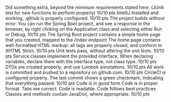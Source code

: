 Did something extra, beyond the minimum requirements stated here. (JUnit test for new functions to perform properly)
10/10 pts
IntelliJ Installed and working, .github is properly configured.
10/10 pts
The project builds without error.
You can run the Spring Boot project, and see a response in the browser, by right clicking on the Application class and selecting either Run or Debug.
10/10 pts
The Spring Boot project contains a simple home page that you created, mapped to the /index endpoint
The home page contains well-formatted HTML markup: all tags are properly closed, and conform to XHTML Strict.
10/10 pts
Unit tests pass, without altering the unit tests.
10/10 pts
Service classes implement the provided interface.
When declaring variables, declare them with the interface type, not class type.
10/10 pts
DTOs are created properly, and use Lombok annotations.
10/10 pts
All work is committed and pushed to a repository on github.com.
10/10 pts
CircleCI is configured properly.
The last commit shows a green checkmark, indicating that everything passed.
10/10 pts
Code is in good form
Code is in proper format.
Tabs are correct.
Code is readable.
Code follows best practices
Classes and methods contain JavaDoc, where appropriate.
10/10 pts
